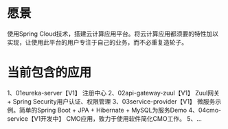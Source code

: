 # 愿景
  使用Spring Cloud技术，搭建云计算应用平台。将云计算应用都须要的特性加以实现，让使用此平台的用户专注于自己的业务，而不必重复造轮子。
  
# 当前包含的应用
  1、01eureka-server【V1】         注册中心
  2、02api-gateway-zuul【V1】      Zuul网关 + Spring Security用户认证、权限管理
  3、03service-provider【V1】      微服务示例。简单的Spring Boot + JPA + Hibernate + MySQL为服务Demo
  4、04cmo-service【V1开发中】      CMO应用，致力于使用软件简化CMO工作。
  5、...
